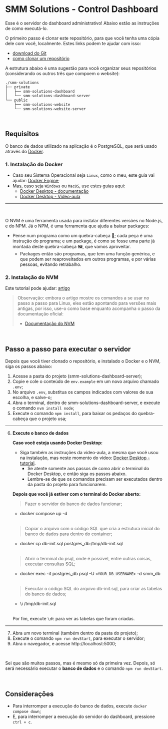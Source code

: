 # SMM Solutions - Control Dashboard

Esse é o servidor do dashboard administrativo! Abaixo estão as instruções de como executá-lo.

O primeiro passo é clonar este repositório, para que você tenha uma cópia dele com você, localmente. Estes links podem te ajudar com isso: 
- [download do Git](https://git-scm.com/downloads)
- [como clonar um repositório](https://www.youtube.com/watch?v=w7JF8XSlO2M) 

A estrutura abaixo é uma sugestão para você organizar seus repositórios (considerando os outros três que compoem o website):
```
./smm-solutions  
├── private  
│   ├── smm-solutions-dashboard  
│   └── smm-solutions-dashboard-server
└── public  
    ├── smm-solutions-website  
    └── smm-solutions-website-server
``` 

<br>

## Requisitos
O banco de dados utilizado na aplicação é o PostgreSQL, que será usado através do [Docker](https://www.youtube.com/watch?v=-pUZBovqRcU).
### 1. Instalação do Docker
- Caso seu Sistema Operacional seja `Linux`, como o meu, este guia vai ajudar: [Docker Engine](https://docs.docker.com/engine/install/);
- Mas, caso seja `Windows` ou `MacOS`, use estes guias aqui: 
    - [Docker Desktop - documentação](https://docs.docker.com/desktop/)
    - [Docker Desktop - Vídeo-aula](https://www.youtube.com/watch?v=cMyoSkQZ41E)
<hr>
<br>

O NVM é uma ferramenta usada para instalar diferentes versões no Node.js, e do NPM. Já o NPM, é uma ferramenta que ajuda a baixar packages:  <br>
- Pense num programa como um quebra-cabeça 🧩; cada peça é uma instrução do programa; e um package, é como se fosse uma parte já montada deste quebra-cabeça 🖼️, que vamos aproveitar.  <br>
    - Packages então são programas, que tem uma função genérica, e que podem ser reaproveitados em outros programas, e por várias pessoas, evitando retrabalho.

### 2. Instalação do NVM
Este tutorial pode ajudar: [artigo](https://www.freecodecamp.org/news/node-version-manager-nvm-install-guide/)
> Observação: embora o artigo mostre os comandos a se usar no passo a passo para Linux, eles estão apontando para versões mais antigas, por isso, use-o como base enquanto acompanha o passo da documentação oficial:
>   - [Documentação do NVM](https://github.com/nvm-sh/nvm?tab=readme-ov-file#installing-and-updating)

<br>

## Passo a passo para executar o servidor
Depois que você tiver clonado o repositório, e instalado o Docker e o NVM, siga os passos abaixo:

1. Acesse a pasta do projeto (smm-solutions-dashboard-server);
2. Copie e cole o conteúdo de `env.example` em um novo arquivo chamado `.env`;
3. No arquivo `.env`, substitua os campos indicados com valores de sua escolha, e salve-o;
4. Abra o terminal, dentro de smm-solutions-dashboard-server, e execute o comando `nvm install node`;
5. Execute o comando `npm install`, para baixar os pedaços do quebra-cabeça que o projeto usa;
<hr>

6. **Execute o banco de dados**  

    **Caso você esteja usando Docker Desktop:**  
    - Siga também as instruções da vídeo-aula, a mesma que você usou na instalação, mas neste momento do vídeo: [Docker Desktop - tutorial](https://youtu.be/cMyoSkQZ41E?t=392).  
        - Se atente somente aos passos de como abrir o terminal do Docker Desktop, e então siga os passos abaixo.
        - Lembre-se de que os comandos precisam ser executados dentro da pasta do projeto para funcionarem.

    **Depois que você já estiver com o terminal do Docker aberto:**  
    >  Fazer o servidor do banco de dados funcionar;
    - docker compose up -d
    
    <br>

    > Copiar o arquivo com o código SQL que cria a estrutura inicial do banco de dados para dentro do container;
    - docker cp db-init.sql postgres_db:/tmp/db-init.sql
     
    <br>
    
    > Abrir o terminal do psql, onde é possível, entre outras coisas, executar consultas SQL;
    - docker exec -it postgres_db psql -U `<YOUR_DB_USERNAME>` -d smm_db
     
    <br>
    
    > Executar o código SQL do arquivo db-init.sql, para criar as tabelas do banco de dados;
    - \i /tmp/db-init.sql
     
    <br>
    
    Por fim, execute `\dt` para ver as tabelas que foram criadas.
<hr>

7. Abra um novo terminal (também dentro da pasta do projeto);
8. Execute o comando `npm run devStart`, para executar o servidor;
9. Abra o navegador, e acesse http://localhost:5000;

<br>

Sei que são muitos passos, mas é mesmo só da primeira vez. Depois, só será necessário executar o **banco de dados** e o comando `npm run devStart`.

<br>

## Considerações
- Para interromper a execução do banco de dados, execute `docker compose down`; 
- E, para interromper a execução do servidor do dashboard, pressione `ctrl + c`.